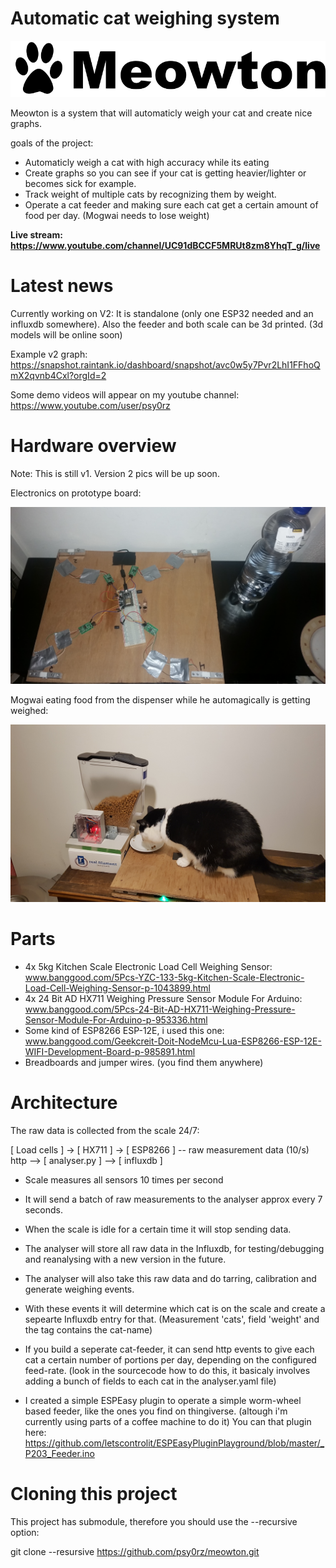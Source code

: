 # Automatic cat weighing system 

![logo](https://raw.githubusercontent.com/psy0rz/meowton/master/logo/normal.png)


Meowton is a system that will automaticly weigh your cat and create nice graphs.

goals of the project:

* Automaticly weigh a cat with high accuracy while its eating
* Create graphs so you can see if your cat is getting heavier/lighter or becomes sick for example.
* Track weight of multiple cats by recognizing them by weight.
* Operate a cat feeder and making sure each cat get a certain amount of food per day. (Mogwai needs to lose weight)

**Live stream: https://www.youtube.com/channel/UC91dBCCF5MRUt8zm8YhqT_g/live**

# Latest news

Currently working on V2: It is standalone (only one ESP32 needed and an influxdb somewhere). Also the feeder and both scale can be 3d printed. (3d models will be online soon)

Example v2 graph: https://snapshot.raintank.io/dashboard/snapshot/avc0w5y7Pvr2LhI1FFhoQmX2qvnb4Cxl?orgId=2

Some demo videos will appear on my youtube channel: https://www.youtube.com/user/psy0rz

# Hardware overview

Note: This is still v1. Version 2 pics will be up soon.

Electronics on prototype board:

![electronics](https://github.com/psy0rz/meowton/blob/master/examples/20170104_015539.jpg?raw=true)

Mogwai eating food from the dispenser while he automagically is getting weighed:

![cataction](https://github.com/psy0rz/meowton/blob/master/examples/20180408_210341.jpg?raw=true)

# Parts

 * 4x 5kg Kitchen Scale Electronic Load Cell Weighing Sensor: www.banggood.com/5Pcs-YZC-133-5kg-Kitchen-Scale-Electronic-Load-Cell-Weighing-Sensor-p-1043899.html
 * 4x 24 Bit AD HX711 Weighing Pressure Sensor Module For Arduino: www.banggood.com/5Pcs-24-Bit-AD-HX711-Weighing-Pressure-Sensor-Module-For-Arduino-p-953336.html
 * Some kind of ESP8266 ESP-12E, i used this one: www.banggood.com/Geekcreit-Doit-NodeMcu-Lua-ESP8266-ESP-12E-WIFI-Development-Board-p-985891.html
 * Breadboards and jumper wires. (you find them anywhere)


# Architecture

The raw data is collected from the scale 24/7:

[ Load cells ] -> [ HX711 ] -> [ ESP8266 ] -- raw measurement data (10/s) http --> [ analyser.py ] --> [ influxdb ]

 * Scale measures all sensors 10 times per second
 * It will send a batch of raw measurements to the analyser approx every 7 seconds.
 * When the scale is idle for a certain time it will stop sending data.
 
 * The analyser will store all raw data in the Influxdb, for testing/debugging and reanalysing with a new version in the future. 
 
 * The analyser will also take this raw data and do tarring, calibration and generate weighing events.
 * With these events it will determine which cat is on the scale and create a sepearte Influxdb entry for that. (Measurement 'cats', field 'weight' and the tag contains the cat-name)
 
 * If you build a seperate cat-feeder, it can send http events to give each cat a certain number of portions per day, depending on the configured feed-rate. (look in the sourcecode how to do this, it basicaly involves adding a bunch of fields to each cat in the analyser.yaml file)
 * I created a simple ESPEasy plugin to operate a simple worm-wheel based feeder, like the ones you find on thingiverse. (altough i'm currently using parts of a coffee machine to do it) You can that plugin here: https://github.com/letscontrolit/ESPEasyPluginPlayground/blob/master/_P203_Feeder.ino 
 
 
 
 
 
 

# Cloning this project

This project has submodule, therefore you should use the --recursive option:

 git clone --resursive https://github.com/psy0rz/meowton.git



